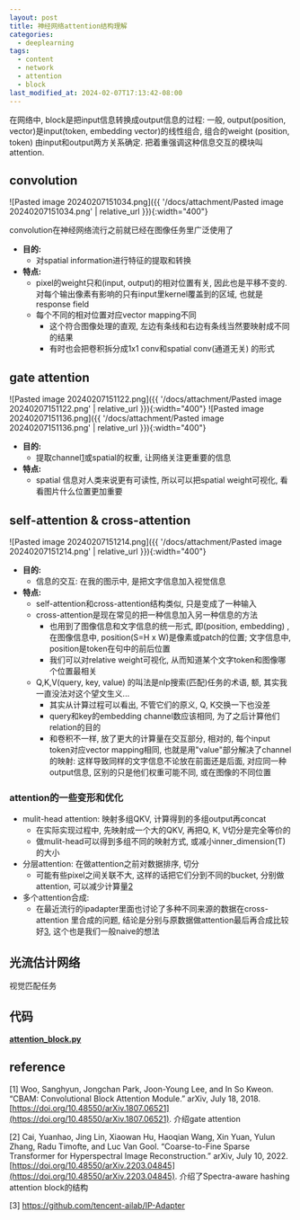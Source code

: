 ```yaml
---
layout: post
title: 神经网络attention结构理解
categories:
  - deeplearning
tags:
  - content
  - network
  - attention
  - block
last_modified_at: 2024-02-07T17:13:42-08:00
---
```

在网络中, block是把input信息转换成output信息的过程: 一般, output(position, vector)是input(token, embedding vector)的线性组合, 组合的weight (position, token) 由input和output两方关系确定. 把着重强调这种信息交互的模块叫attention. 
## convolution

![Pasted image 20240207151034.png]({{ '/docs/attachment/Pasted image 20240207151034.png' | relative_url }}){:width="400"} 

convolution在神经网络流行之前就已经在图像任务里广泛使用了
- **目的:**
	- 对spatial information进行特征的提取和转换
- **特点:** 
	- pixel的weight只和(input, output)的相对位置有关, 因此也是平移不变的. 对每个输出像素有影响的只有input里kernel覆盖到的区域, 也就是response field
	- 每个不同的相对位置对应vector mapping不同
		- 这个符合图像处理的直观, 左边有条线和右边有条线当然要映射成不同的结果
		- 有时也会把卷积拆分成1x1 conv和spatial conv(通道无关) 的形式

## gate attention

![Pasted image 20240207151122.png]({{ '/docs/attachment/Pasted image 20240207151122.png' | relative_url }}){:width="400"} ![Pasted image 20240207151136.png]({{ '/docs/attachment/Pasted image 20240207151136.png' | relative_url }}){:width="400"} 

- **目的:**
	- 提取channel[1](#ref)或spatial的权重, 让网络关注更重要的信息
- **特点:** 
	- spatial 信息对人类来说更有可读性, 所以可以把spatial weight可视化, 看看图片什么位置更加重要

## self-attention & cross-attention

![Pasted image 20240207151214.png]({{ '/docs/attachment/Pasted image 20240207151214.png' | relative_url }}){:width="400"} 

- **目的:**
	- 信息的交互: 在我的图示中, 是把文字信息加入视觉信息
- **特点:** 
	- self-attention和cross-attention结构类似, 只是变成了一种输入
	- cross-attention是现在常见的把一种信息加入另一种信息的方法
		- 也用到了图像信息和文字信息的统一形式, 即(position, embedding) , 在图像信息中, position(S=H x W)是像素或patch的位置; 文字信息中, position是token在句中的前后位置
		- 我们可以对relative weight可视化, 从而知道某个文字token和图像哪个位置最相关
	- Q,K,V(query, key, value) 的叫法是nlp搜索(匹配)任务的术语, 额, 其实我一直没法对这个望文生义...
		- 其实从计算过程可以看出, 不管它们的原义, Q, K交换一下也没差
		- query和key的embedding channel数应该相同, 为了之后计算他们relation的目的
		- 和卷积不一样, 放了更大的计算量在交互部分, 相对的, 每个input token对应vector mapping相同, 也就是用"value"部分解决了channel的映射: 这样导致同样的文字信息不论放在前面还是后面, 对应同一种output信息, 区别的只是他们权重可能不同, 或在图像的不同位置

### attention的一些变形和优化

- mulit-head attention: 映射多组QKV, 计算得到的多组output再concat
	- 在实际实现过程中,  先映射成一个大的QKV, 再把Q, K, V切分是完全等价的
	- 做mulit-head可以得到多组不同的映射方式, 或减小inner_dimension(T)的大小
- 分层attention: 在做attention之前对数据排序, 切分
	- 可能有些pixel之间关联不大, 这样的话把它们分到不同的bucket, 分别做attention, 可以减少计算量[2](#ref)
- 多个attention合成:
	- 在最近流行的ipadapter里面也讨论了多种不同来源的数据在cross-attention 里合成的问题, 结论是分别与原数据做attention最后再合成比较好[3](#ref), 这个也是我们一般naive的想法

## 光流估计网络

视觉匹配任务

## 代码

[**attention_block.py**](https://gist.github.com/roshameow/503ec3769d75c47b82f2a7372e8c2dab#file-attention_block-py)

## reference 
<span id="ref"></span>

[1] Woo, Sanghyun, Jongchan Park, Joon-Young Lee, and In So Kweon. “CBAM: Convolutional Block Attention Module.” arXiv, July 18, 2018. [https://doi.org/10.48550/arXiv.1807.06521](https://doi.org/10.48550/arXiv.1807.06521). 介绍gate attention

[2] Cai, Yuanhao, Jing Lin, Xiaowan Hu, Haoqian Wang, Xin Yuan, Yulun Zhang, Radu Timofte, and Luc Van Gool. “Coarse-to-Fine Sparse Transformer for Hyperspectral Image Reconstruction.” arXiv, July 10, 2022. [https://doi.org/10.48550/arXiv.2203.04845](https://doi.org/10.48550/arXiv.2203.04845). 介绍了Spectra-aware hashing attention block的结构

[3] https://github.com/tencent-ailab/IP-Adapter 